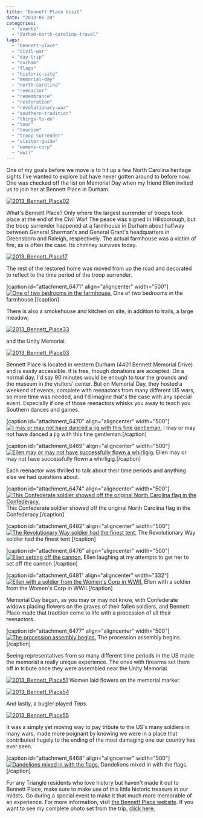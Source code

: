 ```yaml
---
title: "Bennett Place Visit"
date: "2013-06-24"
categories: 
  - "events"
  - "durham-north-carolina-travel"
tags: 
  - "bennett-place"
  - "civil-war"
  - "day-trip"
  - "durham"
  - "flags"
  - "historic-site"
  - "memorial-day"
  - "north-carolina"
  - "reenactor"
  - "remembrance"
  - "restoration"
  - "revolutionary-war"
  - "southern-tradition"
  - "things-to-do"
  - "tour"
  - "tourism"
  - "troop-surrender"
  - "visitor-guide"
  - "womens-corp"
  - "wwii"
---
```


One of my goals before we move is to hit up a few North Carolina heritage sights I've wanted to explore but have never gotten around to before now. One was checked off the list on Memorial Day when my friend Ellen invited us to join her at Bennett Place in Durham.

[![2013_Bennett_Place02](http://www.rebeccagomezfarrell.com/wp-content/uploads/2013/06/2013_Bennett_Place02-500x332.jpg)](http://www.rebeccagomezfarrell.com/2013/06/bennett-place-visit/2013_bennett_place02/)

What's Bennett Place? Only where the largest surrender of troops took place at the end of the Civil War! The peace was signed in Hillsborough, but the troop surrender happened at a farmhouse in Durham about halfway between General Sherman's and General Grant's headquarters in Greensboro and Raleigh, respectively. The actual farmhouse was a victim of fire, as is often the case. Its chimney survives today.

[![2013_Bennett_Place17](http://www.rebeccagomezfarrell.com/wp-content/uploads/2013/06/2013_Bennett_Place17-332x500.jpg)](http://www.rebeccagomezfarrell.com/2013/06/bennett-place-visit/2013_bennett_place17/)

The rest of the restored home was moved from up the road and decorated to reflect to the time period of the troop surrender.

\[caption id="attachment\_6471" align="aligncenter" width="500"\][![One of two bedrooms in the farmhouse.](http://www.rebeccagomezfarrell.com/wp-content/uploads/2013/06/2013_Bennett_Place15-500x332.jpg)](http://www.rebeccagomezfarrell.com/2013/06/bennett-place-visit/2013_bennett_place15/) One of two bedrooms in the farmhouse.\[/caption\]

There is also a smokehouse and kitchen on site, in addition to trails, a large meadow,

[![2013_Bennett_Place33](http://www.rebeccagomezfarrell.com/wp-content/uploads/2013/06/2013_Bennett_Place33-500x332.jpg)](http://www.rebeccagomezfarrell.com/2013/06/bennett-place-visit/2013_bennett_place33/)

and the Unity Memorial.

[![2013_Bennett_Place03](http://www.rebeccagomezfarrell.com/wp-content/uploads/2013/06/2013_Bennett_Place03-332x500.jpg)](http://www.rebeccagomezfarrell.com/2013/06/bennett-place-visit/2013_bennett_place03/)

Bennett Place is located in western Durham (4401 Bennett Memorial Drive) and is easily accessible. It is free, though donations are accepted. On a normal day, I'd say 90 minutes would be enough to tour the grounds and the museum in the visitors' center. But on Memorial Day, they hosted a weekend of events, complete with reenactors from many different US wars, so more time was needed, and I'd imagine that's the case with any special event. Especially if one of those reenactors whisks you away to teach you Southern dances and games.

\[caption id="attachment\_6470" align="aligncenter" width="500"\][![I may or may not have danced a jig with this fine gentleman.](http://www.rebeccagomezfarrell.com/wp-content/uploads/2013/06/2013_Bennett_Place13-500x332.jpg)](http://www.rebeccagomezfarrell.com/2013/06/bennett-place-visit/2013_bennett_place13/) I may or may not have danced a jig with this fine gentleman.\[/caption\]

\[caption id="attachment\_6469" align="aligncenter" width="500"\][![Ellen may or may not have successfully flown a whirligig.](http://www.rebeccagomezfarrell.com/wp-content/uploads/2013/06/2013_Bennett_Place10-500x332.jpg)](http://www.rebeccagomezfarrell.com/2013/06/bennett-place-visit/2013_bennett_place10/) Ellen may or may not have successfully flown a whirligig.\[/caption\]

Each reenactor was thrilled to talk about their time periods and anything else we had questions about.

\[caption id="attachment\_6474" align="aligncenter" width="500"\][![This Confederate soldier showed off the original North Carolina flag in the Confederacy.](http://www.rebeccagomezfarrell.com/wp-content/uploads/2013/06/2013_Bennett_Place28-500x332.jpg)](http://www.rebeccagomezfarrell.com/2013/06/bennett-place-visit/2013_bennett_place28/) This Confederate soldier showed off the original North Carolina flag in the Confederacy.\[/caption\]

\[caption id="attachment\_6482" align="aligncenter" width="500"\][![The Revolutionary Way soldier had the finest tent.](http://www.rebeccagomezfarrell.com/wp-content/uploads/2013/06/2013_Bennett_Place36-500x332.jpg)](http://www.rebeccagomezfarrell.com/2013/06/bennett-place-visit/2013_bennett_place36/) The Revolutionary Way soldier had the finest tent.\[/caption\]

\[caption id="attachment\_6476" align="aligncenter" width="500"\][![Ellen setting off the cannon.](http://www.rebeccagomezfarrell.com/wp-content/uploads/2013/06/2013_Bennett_Place40-500x332.jpg)](http://www.rebeccagomezfarrell.com/2013/06/bennett-place-visit/2013_bennett_place40/) Ellen laughing at my attempts to get her to set off the cannon.\[/caption\]

\[caption id="attachment\_6481" align="aligncenter" width="332"\][![Ellen with a soldier from the Women's Corp in WWII.](http://www.rebeccagomezfarrell.com/wp-content/uploads/2013/06/2013_Bennett_Place57-332x500.jpg)](http://www.rebeccagomezfarrell.com/2013/06/bennett-place-visit/2013_bennett_place57/) Ellen with a soldier from the Women's Corp in WWII.\[/caption\]

Memorial Day began, as you may or may not know, with Confederate widows placing flowers on the graves of their fallen soldiers, and Bennett Place made that tradition come to life with a procession of all their reenactors.

\[caption id="attachment\_6477" align="aligncenter" width="500"\][![The procession assembly begins.](http://www.rebeccagomezfarrell.com/wp-content/uploads/2013/06/2013_Bennett_Place42-500x324.jpg)](http://www.rebeccagomezfarrell.com/2013/06/bennett-place-visit/2013_bennett_place42/) The procession assembly begins.\[/caption\]

Seeing representatives from so many different time periods in the US made the memorial a really unique experience. The ones with firearms set them off in tribute once they were assembled near the Unity Memorial.

[![2013_Bennett_Place51](http://www.rebeccagomezfarrell.com/wp-content/uploads/2013/06/2013_Bennett_Place51-500x332.jpg)](http://www.rebeccagomezfarrell.com/2013/06/bennett-place-visit/2013_bennett_place51/) Women laid flowers on the memorial marker.

[![2013_Bennett_Place54](http://www.rebeccagomezfarrell.com/wp-content/uploads/2013/06/2013_Bennett_Place54-500x332.jpg)](http://www.rebeccagomezfarrell.com/2013/06/bennett-place-visit/2013_bennett_place54/)

And lastly, a bugler played _Taps_.

[![2013_Bennett_Place55](http://www.rebeccagomezfarrell.com/wp-content/uploads/2013/06/2013_Bennett_Place55-332x500.jpg)](http://www.rebeccagomezfarrell.com/2013/06/bennett-place-visit/2013_bennett_place55/)

It was a simply yet moving way to pay tribute to the US's many soldiers in many wars, made more poignant by knowing we were in a place that contributed hugely to the ending of the most damaging one our country has ever seen.

\[caption id="attachment\_6468" align="aligncenter" width="500"\][![Dandelions mixed in with the flags.](http://www.rebeccagomezfarrell.com/wp-content/uploads/2013/06/2013_Bennett_Place04-500x332.jpg)](http://www.rebeccagomezfarrell.com/2013/06/bennett-place-visit/2013_bennett_place04/) Dandelions mixed in with the flags.\[/caption\]

For any Triangle residents who love history but haven't made it out to Bennett Place, make sure to make use of this little historic treasure in our midsts. Go during a special event to make it that much more memorable of an experience. For more information, visit [the Bennett Place website](http://www.bennettplacehistoricsite.com/). If you want to see my complete photo set from the trip, [click here.](https://www.facebook.com/media/set/?set=a.10151456512169607.1073741832.567409606&type=1&l=df79dd7e40)
